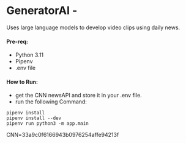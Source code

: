 # GeneratorAI - 
Uses large language models to develop video clips using daily news.

#### Pre-req:
- Python 3.11
- Pipenv
- .env file 

#### How to Run: 
- get the CNN newsAPI and store it in your .env file.
- run the following Command:

``` shell
pipenv install
pipenv install --dev
pipenv run python3 -m app.main
```
CNN=33a9c0f6166943b0976254affe94213f